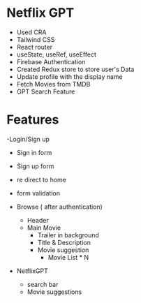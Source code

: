# Netflix GPT

- Used CRA
- Tailwind CSS
- React router
- useState, useRef, useEffect
- Firebase Authentication
- Created Redux store to store user's Data
- Update profile with the display name
- Fetch Movies from TMDB
- GPT Search Feature

# Features

-Login/Sign up

- Sign in form
- Sign up form
- re direct to home
- form validation

- Browse ( after authentication)
  - Header
  - Main Movie
    - Trailer in background
    - Title & Description
    - Movie suggestion
      - Movie List \* N
- NetflixGPT
  - search bar
  - Movie suggestions

